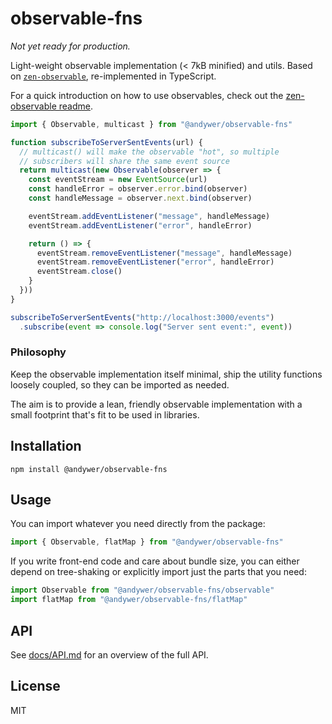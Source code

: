 # observable-fns

*Not yet ready for production.*

Light-weight observable implementation (< 7kB minified) and utils. Based on [`zen-observable`](https://github.com/zenparsing/zen-observable), re-implemented in TypeScript.

For a quick introduction on how to use observables, check out the [zen-observable readme](https://github.com/zenparsing/zen-observable).

```js
import { Observable, multicast } from "@andywer/observable-fns"

function subscribeToServerSentEvents(url) {
  // multicast() will make the observable "hot", so multiple
  // subscribers will share the same event source
  return multicast(new Observable(observer => {
    const eventStream = new EventSource(url)
    const handleError = observer.error.bind(observer)
    const handleMessage = observer.next.bind(observer)

    eventStream.addEventListener("message", handleMessage)
    eventStream.addEventListener("error", handleError)

    return () => {
      eventStream.removeEventListener("message", handleMessage)
      eventStream.removeEventListener("error", handleError)
      eventStream.close()
    }
  }))
}

subscribeToServerSentEvents("http://localhost:3000/events")
  .subscribe(event => console.log("Server sent event:", event))
```

### Philosophy

Keep the observable implementation itself minimal, ship the utility functions loosely coupled, so they can be imported as needed.

The aim is to provide a lean, friendly observable implementation with a small footprint that's fit to be used in libraries.

## Installation

```
npm install @andywer/observable-fns
```

## Usage

You can import whatever you need directly from the package:

```js
import { Observable, flatMap } from "@andywer/observable-fns"
```

If you write front-end code and care about bundle size, you can either depend on tree-shaking or explicitly import just the parts that you need:

```js
import Observable from "@andywer/observable-fns/observable"
import flatMap from "@andywer/observable-fns/flatMap"
```

## API

See [docs/API.md](./docs/API.md) for an overview of the full API.

## License

MIT
